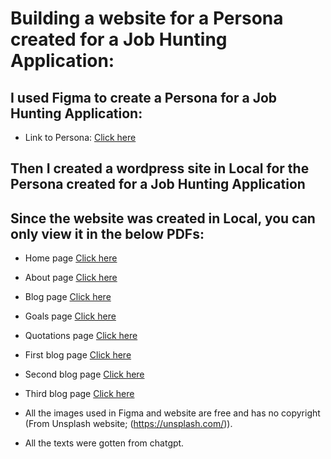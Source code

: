 # Building a website for a Persona created for a Job Hunting Application:

## I used Figma to create a Persona for a Job Hunting Application:
* Link to Persona:
<a href = "https://www.figma.com/proto/zIzwhjps7BYK9FhF0Y8rWl/persona-template?type=design&node-id=0-3&scaling=min-zoom&page-id=0%3A1">Click here</a>

## Then I created a wordpress site in Local for the Persona created for a Job Hunting Application
## Since the website was created in Local, you can only view it in the below PDFs:
* Home page <a href = "https://github.com/ferasaljoudi/Ense271/blob/main/Lab5/Website-in-pdf/Home-Page.pdf" >Click here</a>
* About page <a href = "https://github.com/ferasaljoudi/Ense271/blob/main/Lab5/Website-in-pdf/About-Page.pdf" >Click here</a>
* Blog page <a href = "https://github.com/ferasaljoudi/Ense271/blob/main/Lab5/Website-in-pdf/Blog-Page.pdf" >Click here</a>
* Goals page <a href = "https://github.com/ferasaljoudi/Ense271/blob/main/Lab5/Website-in-pdf/Goals-Page.pdf" >Click here</a>
* Quotations page <a href = "https://github.com/ferasaljoudi/Ense271/blob/main/Lab5/Website-in-pdf/Quotations-Page.pdf" >Click here</a>
* First blog page <a href = "https://github.com/ferasaljoudi/Ense271/blob/main/Lab5/Website-in-pdf/First-Blog-Page.pdf" >Click here</a>
* Second blog page <a href = "https://github.com/ferasaljoudi/Ense271/blob/main/Lab5/Website-in-pdf/Second-Blog-Page.pdf" >Click here</a>
* Third blog page <a href = "https://github.com/ferasaljoudi/Ense271/blob/main/Lab5/Website-in-pdf/Third-Blog-Page.pdf" >Click here</a>

* All the images used in Figma and website are free and has no copyright (From Unsplash website; (https://unsplash.com/)).
* All the texts were gotten from chatgpt.
